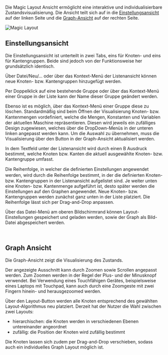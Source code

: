 Die Magic Layout Ansicht ermöglicht eine interaktive und individualisierbare Zustandsvisualisierung.
Die Ansicht teilt sich auf in die [Einstellungsansicht](#einstellungen) auf der linken Seite und die [Graph-Ansicht](#graph) auf der rechten Seite.

![Magic Layout](../../../screenshots/Visualisations/MagicLayout.png)


## <a name="einstellungen"></a>Einstellungsansicht

Die Einstellungsansicht ist unterteilt in zwei Tabs, eins für Knoten- und eins für Kantengruppen. Beide sind jedoch von der Funktionsweise her grundsätzlich identisch.

Über Datei/Neu/... oder über das Kontext-Menü der Listenansicht können neue Knoten- bzw. Kantengruppen hinzugefügt werden. 

Per Doppelklick auf eine bestehende Gruppe oder über das Kontext-Menü einer Gruppe in der Liste kann der Name dieser Gruppe geändert werden. 

Ebenso ist es möglich, über das Kontext-Menü einer Gruppe diese zu löschen. Standardmäßig sind beim Öffnen der Visualisierung Knoten- bzw. Kantenmengen vordeﬁniert, 
welche die Mengen, Konstanten und Variablen der aktuellen Maschine repräsentieren. Diesen wird jeweils ein zufälliges Design zugewiesen, 
welches über die DropDown-Menüs in der unteren linken angepasst werden kann. Um die Auswahl zu übernehmen, muss die Visualisierung über den Button in der Graph-Ansicht
aktualisiert werden.

In dem Textfeld unter der Listenansicht wird durch einen B Ausdruck bestimmt, welche Knoten bzw. Kanten die aktuell ausgewählte Knoten- bzw. Kantengruppe umfasst.

Die Reihenfolge, in welcher die deﬁnierten Einstellungen angewendet werden, wird durch die Reihenfolge bestimmt, 
in der die deﬁnierten Knoten- bzw. Kantengruppen in der Listenansicht aufgelistet sind. Je weiter unten eine Knoten- bzw. Kantenmenge aufgeführt ist, desto später werden die Einstellungen auf den Graphen angewendet. 
Neue Knoten- bzw. Kantengruppen werden zunächst ganz unten in der Liste platziert. Die Reihenfolge lässt sich per Drag-and-Drop anpassen.

Über das Datei-Menü am oberen Bildschirmrand können Layout-Einstellungen gespeichert und geladen werden, sowie der Graph als Bild-Datei abgespeichert werden.

<br>

## <a name="graph"></a>Graph Ansicht

Die Graph-Ansicht zeigt die Visualisierung des Zustands. 

Der angezeigte Ausschnitt kann durch Zoomen sowie Scrollen angepasst werden. Zum Zoomen werden in der Regel der Plus- und der Minusknopf  verwendet. 
Bei Verwendung eines Touchfähigen Gerätes, beispielsweise eines Laptops mit Touchpad, kann auch durch eine Zoomgeste mit zwei Fingern hinein- und herausgezoomed werden.

Über den Layout-Button werden alle Knoten entsprechend des gewählten Layout-Algorithmus neu platziert. Derzeit hat der Nutzer die Wahl zwischen zwei Layouts:
* hierarchischen: die Knoten werden in verschiedenen Ebenen untereinander angeordnet
* zufällig: die Position der Knoten wird zufällig bestimmt

Die Knoten lassen sich zudem per Drag-and-Drop verschieben, sodass auch ein individuelles Graph Layout möglich ist.

